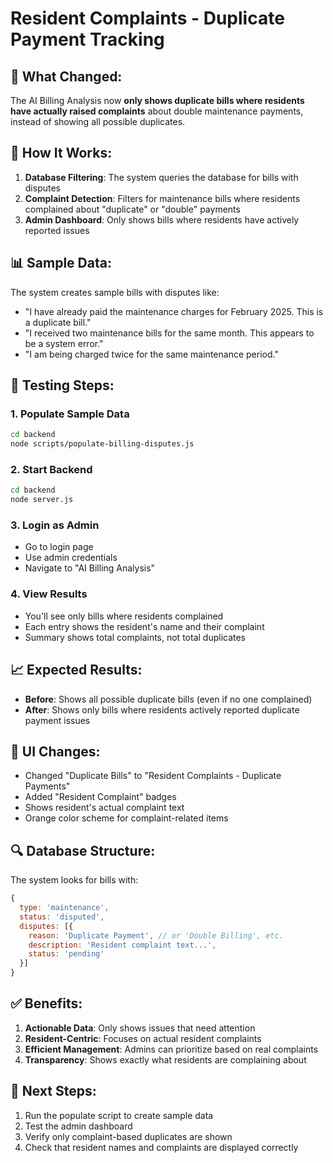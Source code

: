 # Resident Complaints - Duplicate Payment Tracking

## 🎯 **What Changed:**

The AI Billing Analysis now **only shows duplicate bills where residents have actually raised complaints** about double maintenance payments, instead of showing all possible duplicates.

## 🔧 **How It Works:**

1. **Database Filtering**: The system queries the database for bills with disputes
2. **Complaint Detection**: Filters for maintenance bills where residents complained about "duplicate" or "double" payments
3. **Admin Dashboard**: Only shows bills where residents have actively reported issues

## 📊 **Sample Data:**

The system creates sample bills with disputes like:
- "I have already paid the maintenance charges for February 2025. This is a duplicate bill."
- "I received two maintenance bills for the same month. This appears to be a system error."
- "I am being charged twice for the same maintenance period."

## 🚀 **Testing Steps:**

### 1. **Populate Sample Data**
```bash
cd backend
node scripts/populate-billing-disputes.js
```

### 2. **Start Backend**
```bash
cd backend
node server.js
```

### 3. **Login as Admin**
- Go to login page
- Use admin credentials
- Navigate to "AI Billing Analysis"

### 4. **View Results**
- You'll see only bills where residents complained
- Each entry shows the resident's name and their complaint
- Summary shows total complaints, not total duplicates

## 📈 **Expected Results:**

- **Before**: Shows all possible duplicate bills (even if no one complained)
- **After**: Shows only bills where residents actively reported duplicate payment issues

## 🎨 **UI Changes:**

- Changed "Duplicate Bills" to "Resident Complaints - Duplicate Payments"
- Added "Resident Complaint" badges
- Shows resident's actual complaint text
- Orange color scheme for complaint-related items

## 🔍 **Database Structure:**

The system looks for bills with:
```javascript
{
  type: 'maintenance',
  status: 'disputed',
  disputes: [{
    reason: 'Duplicate Payment', // or 'Double Billing', etc.
    description: 'Resident complaint text...',
    status: 'pending'
  }]
}
```

## ✅ **Benefits:**

1. **Actionable Data**: Only shows issues that need attention
2. **Resident-Centric**: Focuses on actual resident complaints
3. **Efficient Management**: Admins can prioritize based on real complaints
4. **Transparency**: Shows exactly what residents are complaining about

## 🎯 **Next Steps:**

1. Run the populate script to create sample data
2. Test the admin dashboard
3. Verify only complaint-based duplicates are shown
4. Check that resident names and complaints are displayed correctly 